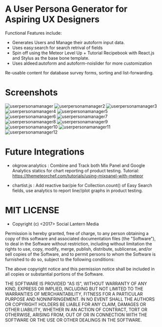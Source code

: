 # A User Persona Generator for Aspiring UX Designers


Functional Features include: 
- Generates Users and Manage their autoform input data.
- Uses easy:search for search retrival of fields
- Spin off using the Meteor Level Up + Tutorial Recipebook with React.js and Stylus as the base bone template.
- Uses aldeed:autoform and autoform-noislider for more customization

Re-usable content for database survey forms, sorting and list-forwarding. 

# Screenshots

![userpersonamanager](https://cloud.githubusercontent.com/assets/23016977/22085519/4aa7e7fc-ddcc-11e6-809a-3fb7e9d97cc7.jpg)
![userpersonamanager2](https://cloud.githubusercontent.com/assets/23016977/22085521/4ac8f6b8-ddcc-11e6-8b1b-17b542dd4a20.jpg)
![userpersonamanager3](https://cloud.githubusercontent.com/assets/23016977/22085520/4ac7473c-ddcc-11e6-9f8a-bed09d0bfee2.jpg)
![userpersonamanager4](https://cloud.githubusercontent.com/assets/23016977/22085522/4acd0df2-ddcc-11e6-89a2-51db9a28ef56.jpg)
![userpersonamanager5](https://cloud.githubusercontent.com/assets/23016977/22085509/4a397b32-ddcc-11e6-88a4-d097ea101c2c.jpg)
![userpersonamanager6](https://cloud.githubusercontent.com/assets/23016977/22085511/4a8294de-ddcc-11e6-8147-98d7e713928f.jpg)
![userpersonamanager7](https://cloud.githubusercontent.com/assets/23016977/22085513/4a84a666-ddcc-11e6-873a-84f2d32ce347.jpg)
![userpersonamanager8](https://cloud.githubusercontent.com/assets/23016977/22085514/4a886f12-ddcc-11e6-9525-b1e9f11be8e3.jpg)
![userpersonamanager9](https://cloud.githubusercontent.com/assets/23016977/22085512/4a84847e-ddcc-11e6-99ae-cb52b7d4b80d.jpg)
![userpersonamanager10](https://cloud.githubusercontent.com/assets/23016977/22085516/4a92efa0-ddcc-11e6-9d1b-72ed933c61f9.jpg)
![userpersonamanager11](https://cloud.githubusercontent.com/assets/23016977/22085515/4a9074be-ddcc-11e6-811e-15199bfd41b0.jpg)
![userpersonamanager12](https://cloud.githubusercontent.com/assets/23016977/22085517/4aa4845e-ddcc-11e6-85ce-70b8b958d533.jpg)

# Future Integrations

- okgrow:analytics : Combine and Track both Mix Panel and Google Analytics statics for chart reporting of product testing. Tutorial: https://themeteorchef.com/tutorials/using-mixpanel-with-meteor

- chartist.js : Add reactive bar/pie for Collection.count() of Easy Search fields, use analytics to report line//plot graphs in product testing. 

# MIT LICENSE

- Copyright (c) <2017> <copyright> Social Lantern Media

Permission is hereby granted, free of charge, to any person obtaining a copy
of this software and associated documentation files (the "Software"), to deal
in the Software without restriction, including without limitation the rights
to use, copy, modify, merge, publish, distribute, sublicense, and/or sell
copies of the Software, and to permit persons to whom the Software is
furnished to do so, subject to the following conditions:

The above copyright notice and this permission notice shall be included in all
copies or substantial portions of the Software.

THE SOFTWARE IS PROVIDED "AS IS", WITHOUT WARRANTY OF ANY KIND, EXPRESS OR
IMPLIED, INCLUDING BUT NOT LIMITED TO THE WARRANTIES OF MERCHANTABILITY,
FITNESS FOR A PARTICULAR PURPOSE AND NONINFRINGEMENT. IN NO EVENT SHALL THE
AUTHORS OR COPYRIGHT HOLDERS BE LIABLE FOR ANY CLAIM, DAMAGES OR OTHER
LIABILITY, WHETHER IN AN ACTION OF CONTRACT, TORT OR OTHERWISE, ARISING FROM,
OUT OF OR IN CONNECTION WITH THE SOFTWARE OR THE USE OR OTHER DEALINGS IN THE
SOFTWARE.
